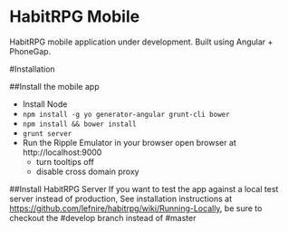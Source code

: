 HabitRPG Mobile
===============

HabitRPG mobile application under development. Built using Angular + PhoneGap.

#Installation

##Install the mobile app
 * Install Node
 * `npm install -g yo generator-angular grunt-cli bower`
 * `npm install && bower install`
 * `grunt server`
 * Run the Ripple Emulator in your browser open browser at http://localhost:9000
   * turn tooltips off
   * disable cross domain proxy

##Install HabitRPG Server
If you want to test the app against a local test server instead of production, See installation instructions at
https://github.com/lefnire/habitrpg/wiki/Running-Locally, be sure to checkout the #develop branch instead of #master